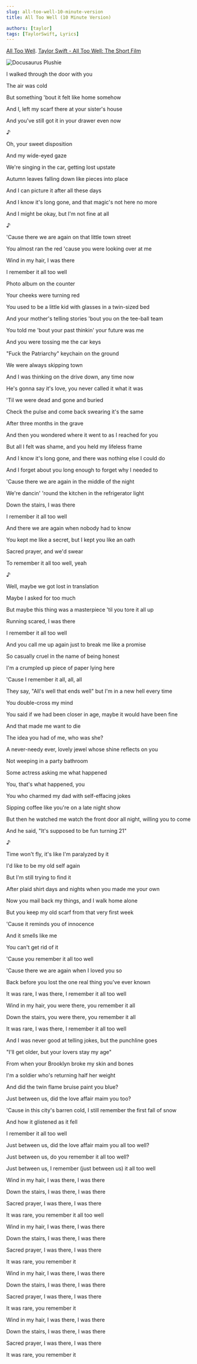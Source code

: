```yaml
---
slug: all-too-well-10-minute-version
title: All Too Well (10 Minute Version)

authors: [taylor]
tags: [TaylorSwift, Lyrics]
---
```


[All Too Well](https://open.spotify.com/track/5enxwA8aAbwZbf5qCHORXi?si=d3c3975fa4734275).
[Taylor Swift - All Too Well: The Short Film](https://www.youtube.com/watch?v=tollGa3S0o8)

![Docusaurus Plushie](./maxresdefault.jpg)

I walked through the door with you

The air was cold

But something 'bout it felt like home somehow

And I, left my scarf there at your sister's house

And you've still got it in your drawer even now

♪

Oh, your sweet disposition

And my wide-eyed gaze

We're singing in the car, getting lost upstate

Autumn leaves falling down like pieces into place

And I can picture it after all these days

And I know it's long gone, and that magic's not here no more

And I might be okay, but I'm not fine at all

♪

'Cause there we are again on that little town street

You almost ran the red 'cause you were looking over at me

Wind in my hair, I was there

I remember it all too well

Photo album on the counter

Your cheeks were turning red

You used to be a little kid with glasses in a twin-sized bed

And your mother's telling stories 'bout you on the tee-ball team

You told me 'bout your past thinkin' your future was me

And you were tossing me the car keys

"Fuck the Patriarchy" keychain on the ground

We were always skipping town

And I was thinking on the drive down, any time now

He's gonna say it's love, you never called it what it was

'Til we were dead and gone and buried

Check the pulse and come back swearing it's the same

After three months in the grave

And then you wondered where it went to as I reached for you

But all I felt was shame, and you held my lifeless frame

And I know it's long gone, and there was nothing else I could do

And I forget about you long enough to forget why I needed to

'Cause there we are again in the middle of the night

We're dancin' 'round the kitchen in the refrigerator light

Down the stairs, I was there

I remember it all too well

And there we are again when nobody had to know

You kept me like a secret, but I kept you like an oath

Sacred prayer, and we'd swear

To remember it all too well, yeah

♪

Well, maybe we got lost in translation

Maybe I asked for too much

But maybe this thing was a masterpiece 'til you tore it all up

Running scared, I was there

I remember it all too well

And you call me up again just to break me like a promise

So casually cruel in the name of being honest

I'm a crumpled up piece of paper lying here

'Cause I remember it all, all, all

They say, "All's well that ends well" but I'm in a new hell every time

You double-cross my mind

You said if we had been closer in age, maybe it would have been fine

And that made me want to die

The idea you had of me, who was she?

A never-needy ever, lovely jewel whose shine reflects on you

Not weeping in a party bathroom

Some actress asking me what happened

You, that's what happened, you

You who charmed my dad with self-effacing jokes

Sipping coffee like you're on a late night show

But then he watched me watch the front door all night, willing you to come

And he said, "It's supposed to be fun turning 21"

♪

Time won't fly, it's like I'm paralyzed by it

I'd like to be my old self again

But I'm still trying to find it

After plaid shirt days and nights when you made me your own

Now you mail back my things, and I walk home alone

But you keep my old scarf from that very first week

'Cause it reminds you of innocence

And it smells like me

You can't get rid of it

'Cause you remember it all too well

'Cause there we are again when I loved you so

Back before you lost the one real thing you've ever known

It was rare, I was there, I remember it all too well

Wind in my hair, you were there, you remember it all

Down the stairs, you were there, you remember it all

It was rare, I was there, I remember it all too well

And I was never good at telling jokes, but the punchline goes

"I'll get older, but your lovers stay my age"

From when your Brooklyn broke my skin and bones

I'm a soldier who's returning half her weight

And did the twin flame bruise paint you blue?

Just between us, did the love affair maim you too?

'Cause in this city's barren cold, I still remember the first fall of snow

And how it glistened as it fell

I remember it all too well

Just between us, did the love affair maim you all too well?

Just between us, do you remember it all too well?

Just between us, I remember (just between us) it all too well

Wind in my hair, I was there, I was there

Down the stairs, I was there, I was there

Sacred prayer, I was there, I was there

It was rare, you remember it all too well

Wind in my hair, I was there, I was there

Down the stairs, I was there, I was there

Sacred prayer, I was there, I was there

It was rare, you remember it

Wind in my hair, I was there, I was there

Down the stairs, I was there, I was there

Sacred prayer, I was there, I was there

It was rare, you remember it

Wind in my hair, I was there, I was there

Down the stairs, I was there, I was there

Sacred prayer, I was there, I was there

It was rare, you remember it